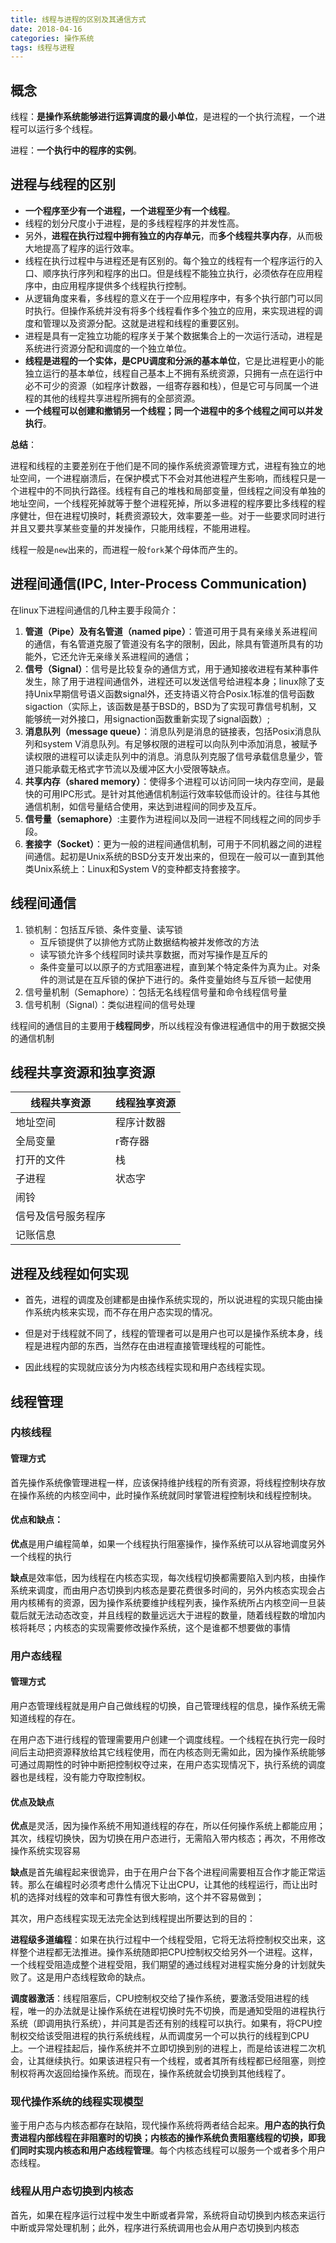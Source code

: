 ```yaml
---
title: 线程与进程的区别及其通信方式
date: 2018-04-16 
categories: 操作系统
tags: 线程与进程
---
```


## 概念

线程：**是操作系统能够进行运算调度的最小单位**，是进程的一个执行流程，一个进程可以运行多个线程。

进程：**一个执行中的程序的实例**。

<escape><!-- more --></escape>

## 进程与线程的区别

- **一个程序至少有一个进程，一个进程至少有一个线程**。
- 线程的划分尺度小于进程，是的多线程程序的并发性高。
- 另外，**进程在执行过程中拥有独立的内存单元**，而**多个线程共享内存**，从而极大地提高了程序的运行效率。
- 线程在执行过程中与进程还是有区别的。每个独立的线程有一个程序运行的入口、顺序执行序列和程序的出口。但是线程不能独立执行，必须依存在应用程序中，由应用程序提供多个线程执行控制。
- 从逻辑角度来看，多线程的意义在于一个应用程序中，有多个执行部门可以同时执行。但操作系统并没有将多个线程看作多个独立的应用，来实现进程的调度和管理以及资源分配。这就是进程和线程的重要区别。
- 进程是具有一定独立功能的程序关于某个数据集合上的一次运行活动，进程是系统进行资源分配和调度的一个独立单位。
- **线程是进程的一个实体，是CPU调度和分派的基本单位**，它是比进程更小的能独立运行的基本单位，线程自己基本上不拥有系统资源，只拥有一点在运行中必不可少的资源（如程序计数器，一组寄存器和栈），但是它可与同属一个进程的其他的线程共享进程所拥有的全部资源。
- **一个线程可以创建和撤销另一个线程；同一个进程中的多个线程之间可以并发执行**。

**总结**：

进程和线程的主要差别在于他们是不同的操作系统资源管理方式，进程有独立的地址空间，一个进程崩溃后，在保护模式下不会对其他进程产生影响，而线程只是一个进程中的不同执行路径。线程有自己的堆栈和局部变量，但线程之间没有单独的地址空间，一个线程死掉就等于整个进程死掉，所以多进程的程序要比多线程的程序健壮，但在进程切换时，耗费资源较大，效率要差一些。对于一些要求同时进行并且又要共享某些变量的并发操作，只能用线程，不能用进程。

线程一般是`new`出来的，而进程一般`fork`某个母体而产生的。

## 进程间通信(IPC, Inter-Process Communication)

在linux下进程间通信的几种主要手段简介：
1. **管道（Pipe）及有名管道（named pipe）**：管道可用于具有亲缘关系进程间的通信，有名管道克服了管道没有名字的限制，因此，除具有管道所具有的功能外，它还允许无亲缘关系进程间的通信；
2. **信号（Signal）**：信号是比较复杂的通信方式，用于通知接收进程有某种事件发生，除了用于进程间通信外，进程还可以发送信号给进程本身；linux除了支持Unix早期信号语义函数signal外，还支持语义符合Posix.1标准的信号函数sigaction（实际上，该函数是基于BSD的，BSD为了实现可靠信号机制，又能够统一对外接口，用signaction函数重新实现了signal函数）;
3. **消息队列（message queue）**：消息队列是消息的链接表，包括Posix消息队列和system V消息队列。有足够权限的进程可以向队列中添加消息，被赋予读权限的进程可以读走队列中的消息。消息队列克服了信号承载信息量少，管道只能承载无格式字节流以及缓冲区大小受限等缺点。
5. **共享内存（shared memory）**：使得多个进程可以访问同一块内存空间，是最快的可用IPC形式。是针对其他通信机制运行效率较低而设计的。往往与其他通信机制，如信号量结合使用，来达到进程间的同步及互斥。
6. **信号量（semaphore）**:主要作为进程间以及同一进程不同线程之间的同步手段。
7. **套接字（Socket）**：更为一般的进程间通信机制，可用于不同机器之间的进程间通信。起初是Unix系统的BSD分支开发出来的，但现在一般可以一直到其他类Unix系统上：Linux和System V的变种都支持套接字。

## 线程间通信

1. 锁机制：包括互斥锁、条件变量、读写锁
    - 互斥锁提供了以排他方式防止数据结构被并发修改的方法
    - 读写锁允许多个线程同时读共享数据，而对写操作是互斥的
    - 条件变量可以以原子的方式阻塞进程，直到某个特定条件为真为止。对条件的测试是在互斥锁的保护下进行的。条件变量始终与互斥锁一起使用
2. 信号量机制（Semaphore）：包括无名线程信号量和命令线程信号量
3. 信号机制（Signal）：类似进程间的信号处理

线程间的通信目的主要用于**线程同步**，所以线程没有像进程通信中的用于数据交换的通信机制


## 线程共享资源和独享资源


线程共享资源 | 线程独享资源
---|---
地址空间 | 程序计数器
全局变量 | r寄存器
打开的文件 | 栈
子进程 | 状态字
闹铃 | 
信号及信号服务程序 | 
记账信息 |

## 进程及线程如何实现

- 首先，进程的调度及创建都是由操作系统实现的，所以说进程的实现只能由操作系统内核来实现，而不存在用户态实现的情况。

- 但是对于线程就不同了，线程的管理者可以是用户也可以是操作系统本身，线程是进程内部的东西，当然存在由进程直接管理线程的可能性。

- 因此线程的实现就应该分为内核态线程实现和用户态线程实现。

## 线程管理

### 内核线程

#### 管理方式
首先操作系统像管理进程一样，应该保持维护线程的所有资源，将线程控制块存放在操作系统的内核空间中，此时操作系统就同时掌管进程控制块和线程控制块。

#### 优点和缺点：

**优点**是用户编程简单，如果一个线程执行阻塞操作，操作系统可以从容地调度另外一个线程的执行

**缺点**是效率低，因为线程在内核态实现，每次线程切换都需要陷入到内核，由操作系统来调度，而由用户态切换到内核态是要花费很多时间的，另外内核态实现会占用内核稀有的资源，因为操作系统要维护线程列表，操作系统所占内核空间一旦装载后就无法动态改变，并且线程的数量远远大于进程的数量，随着线程数的增加内核将耗尽；内核态的实现需要修改操作系统，这个是谁都不想要做的事情

### 用户态线程

#### 管理方式

用户态管理线程就是用户自己做线程的切换，自己管理线程的信息，操作系统无需知道线程的存在。

在用户态下进行线程的管理需要用户创建一个调度线程。一个线程在执行完一段时间后主动把资源释放给其它线程使用，而在内核态则无需如此，因为操作系统能够可通过周期性的时钟中断把控制权夺过来，在用户态实现情况下，执行系统的调度器也是线程，没有能力夺取控制权。

#### 优点及缺点

**优点**是灵活，因为操作系统不用知道线程的存在，所以任何操作系统上都能应用；其次，线程切换快，因为切换在用户态进行，无需陷入带内核态；再次，不用修改操作系统实现容易

**缺点**是首先编程起来很诡异，由于在用户台下各个进程间需要相互合作才能正常运转。那么在编程时必须考虑什么情况下让出CPU，让其他的线程运行，而让出时机的选择对线程的效率和可靠性有很大影响，这个并不容易做到；

其次，用户态线程实现无法完全达到线程提出所要达到的目的：

**进程级多道编程**：如果在执行过程中一个线程受阻，它将无法将控制权交出来，这样整个进程都无法推进。操作系统随即把CPU控制权交给另外一个进程。这样，一个线程受阻造成整个进程受阻，我们期望的通过线程对进程实施分身的计划就失败了。这是用户态线程致命的缺点。

**调度器激活**：线程阻塞后，CPU控制权交给了操作系统，要激活受阻进程的线程，唯一的办法就是让操作系统在进程切换时先不切换，而是通知受阻的进程执行系统（即调用执行系统），并问其是否还有别的线程可以执行。如果有，将CPU控制权交给该受阻进程的执行系统线程，从而调度另一个可以执行的线程到CPU上。一个进程挂起后，操作系统并不立即切换到别的进程上，而是给该进程二次机会，让其继续执行。如果该进程只有一个线程，或者其所有线程都已经阻塞，则控制权将再次返回给操作系统。而现在，操作系统就会切换到其他线程了。

### 现代操作系统的线程实现模型
鉴于用户态与内核态都存在缺陷，现代操作系统将两者结合起来。**用户态的执行负责进程内部线程在非阻塞时的切换；内核态的操作系统负责阻塞线程的切换，即我们同时实现内核态和用户态线程管理**。每个内核态线程可以服务一个或者多个用户态线程。


### 线程从用户态切换到内核态

首先，如果在程序运行过程中发生中断或者异常，系统将自动切换到内核态来运行中断或异常处理机制；此外，程序进行系统调用也会从用户态切换到内核态